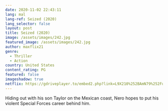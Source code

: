 ```yaml
---
date: 2020-11-02 22:43:11
lang: mal
lang-ref: Seized (2020)
lang_selector: false
layout: post
title: Seized (2020)
image: /assets/images/242.jpg
featured_image: /assets/images/242.jpg
author: maxflix21
genre:
  - Thriller
  - Action
country: United States
content_rating: PG
featured: false
imageshadow: true
netflix: https://gdriveplayer.to/embed2.php?link=L9X210%252BAmN79%252Fu1pA7dUNg4KGqaAdtMTuHgdve43vHiMWYFItUoqVF1ZT5kVZljZnDKdv%252F2leUfKScs2AM10%252B7mdNkR5cn9reC%252FESK71gtWC20N1crgVp7zt0Fl0fRajqsLZ5LyjsUCCcnx90fNSoZeyZWCKdUl4YnZ3tSAnVi6y7JF%252Bo%252FaXZzvxA5Dq%252Fu4HJMU2rkmkULZb2eBNzbA0yiTCz3%252F9hJ6Cp1uItbZ17hqIgZVH353qUTdD7P5dd7Im4%253D&button=no&subtitle=
---
```

Hiding out with his son Taylor on the Mexican coast, Nero hopes to put his violent Special Forces career behind him.